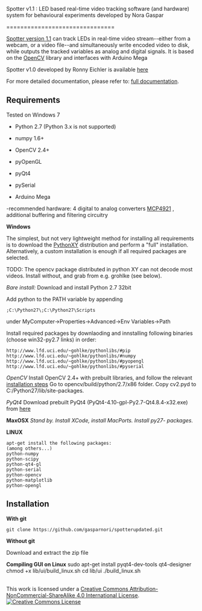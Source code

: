 Spotter v1.1 : LED based real-time video tracking software (and hardware) system for behavioural experiments developed by Nora Gaspar

===============================

[Spotter version 1.1](https://github.com/gasparnori/spotterupdated) can track LEDs in real-time video stream--either from a webcam, or a video file--and simultaneously write encoded video to disk, while outputs the tracked variables as analog and digital signals. It is based on the [OpenCV](http://opencv.org/) library and interfaces with Arduino Mega


Spotter v1.0 developed by Ronny Eichler is available [here](https://github.com/wonkoderverstaendige)


For more detailed documentation, please refer to: [full documentation](docs/full_documentation_v1.1.pdf).

Requirements
------------

Tested on Windows 7

- Python 2.7 (Python 3.x is not supported)
- numpy 1.6+
- OpenCV 2.4+
- pyOpenGL
- pyQt4
- pySerial

- Arduino Mega

-recommended hardware: 4 digital to analog converters [MCP4921](http://ww1.microchip.com/downloads/en/devicedoc/21897b.pdf) , additional buffering and filtering circuitry

**Windows**

The simplest, but not very lightweight method for installing all
requirements is to download the [PythonXY](http://code.google.com/p/pythonxy/wiki/Downloads)
distribution and perform a  "full" installation. Alternatively, a custom
installation is enough if all required packages are selected.

TODO: The opencv package distributed in python XY can not decode most videos. Install without,
and grab from e.g. grohlke (see below).

_Bare install:_
Download and install Python 2.7 32bit

Add python to the PATH variable by appending 

    ;C:\Python27\;C:\Python27\Scripts

under MyComputer->Properties->Advanced->Env Variables->Path
    
Install required packages by downlaoding and innstalling following binaries
(choose win32-py2.7 links) in order:

    http://www.lfd.uci.edu/~gohlke/pythonlibs/#pip
    http://www.lfd.uci.edu/~gohlke/pythonlibs/#numpy
    http://www.lfd.uci.edu/~gohlke/pythonlibs/#pyopengl
    http://www.lfd.uci.edu/~gohlke/pythonlibs/#pyserial

*OpenCV*
	Install OpenCV 2.4+ with prebuilt libraries, and follow the relevant [installation steps](https://docs.opencv.org/2.4/doc/tutorials/introduction/windows_install/windows_install.html)
	Go to opencv/build/python/2.7/x86 folder.
	Copy cv2.pyd to C:/Python27/lib/site-packages.

*PyQt4*
	Download prebuilt PyQt4 (PyQt4-4.10-gpl-Py2.7-Qt4.8.4-x32.exe) from [here](https://sourceforge.net/projects/pyqt/files/PyQt4/PyQt-4.10/)


**MaxOSX**
*Stand by.*
*Install XCode, install MacPorts. Install py27- packages.*

**LINUX**

    apt-get install the following packages:
    (among others...)
    python-numpy
    python-scipy
    python-qt4-gl
    python-serial
    python-opencv
    python-matplotlib
    python-opengl

Installation
------------

**With git**

    git clone https://github.com/gasparnori/spotterupdated.git

**Without git**

Download and extract the zip file


**Compiling GUI on Linux**
sudo apt-get install pyqt4-dev-tools qt4-designer
chmod +x lib/ui/build_linux.sh
cd lib/ui
./build_linux.sh



<br />This work is licensed under a <a rel="license" href="http://creativecommons.org/licenses/by-nc-sa/4.0/">Creative Commons Attribution-NonCommercial-ShareAlike 4.0 International License</a>.
<a rel="license" href="http://creativecommons.org/licenses/by-nc-sa/4.0/"><img alt="Creative Commons License" style="border-width:0" src="https://i.creativecommons.org/l/by-nc-sa/4.0/88x31.png" /></a>
